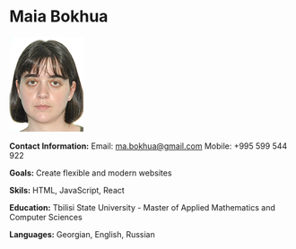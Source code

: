# Maia Bokhua

![Photo](https://github.com/maiabokhua/web-cv/blob/main/photo.jpg)

**Contact Information:**
Email: ma.bokhua@gmail.com
Mobile: +995 599 544 922

**Goals:** 
Create flexible and modern websites

**Skils:** 
HTML, JavaScript, React

**Education:**
Tbilisi State University - Master of Applied Mathematics and Computer Sciences

**Languages:**
Georgian, English, Russian
